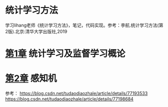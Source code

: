 # 统计学习方法
学习lihang老师《统计学习方法》，笔记，代码实现。参考：李航.统计学习方法(第2版).北京:清华大学出版社,2019


# [第1章](https://github.com/RubbshiWei/StatisticalLearning-lihang/blob/master/Chap_1/Chap_1.md) 统计学习及监督学习概论

# [第2章](https://github.com/RubbshiWei/StatisticalLearning-lihang/tree/master/Chap_2) 感知机
参考：
https://blog.csdn.net/tudaodiaozhale/article/details/77193533
https://blog.csdn.net/tudaodiaozhale/article/details/77198684


